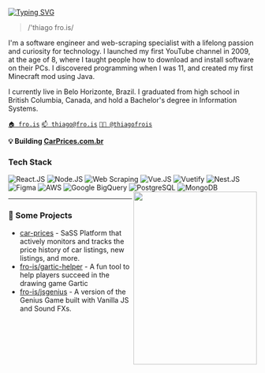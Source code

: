 [![Typing SVG](https://readme-typing-svg.demolab.com?font=SUSE&weight=600&size=24&pause=1000&color=006C11&width=435&height=36&lines=%3E+thiago+frois)](https://git.io/typing-svg)
> /'thiago fro.is/

I'm a software engineer and web-scraping specialist with a lifelong passion and curiosity for technology. I launched my first YouTube channel in 2009, at the age of 8, where I taught people how to download and install software on their PCs. I discovered programming when I was 11, and created my first Minecraft mod using Java.

I currently live in Belo Horizonte, Brazil. I graduated from high school in British Columbia, Canada, and hold a Bachelor's degree in Information Systems.

[`🏠 fro.is`](https://fro.is/)
[`📫 thiago@fro.is`](mailto:thiago@fro.is)
[`🧑‍💼 @thiagofrois`](https://www.linkedin.com/in/thiagofrois/)

**💡 Building [CarPrices.com.br](https://github.com/Car-Prices)**

### Tech Stack
![React.JS](https://img.shields.io/badge/React-20232A?style=for-the-badge&logo=react&logoColor=61DAFB)
![Node.JS](https://img.shields.io/badge/Node%20js-339933?style=for-the-badge&logo=nodedotjs&logoColor=white)
![Web Scraping](https://img.shields.io/badge/Web%20Scraping-222222?style=for-the-badge&logo=Spyder-IDE&logoColor=white)
![Vue.JS](https://img.shields.io/badge/Vue%20js-35495E?style=for-the-badge&logo=vuedotjs&logoColor=4FC08D)
![Vuetify](https://img.shields.io/badge/Vuetify-1867C0?style=for-the-badge&logo=vuetify&logoColor=white)
![Nest.JS](https://img.shields.io/badge/nestjs-E0234E?style=for-the-badge&logo=nestjs&logoColor=white)
![Figma](https://img.shields.io/badge/Figma-F24E1E?style=for-the-badge&logo=figma&logoColor=white)
![AWS](https://img.shields.io/badge/AWS-FF9900?style=for-the-badge&logo=amazonwebservices&logoColor=white)
![Google BigQuery](https://img.shields.io/badge/Google%20BigQuery-669DF6?style=for-the-badge&logo=googlebigquery&logoColor=white)
![PostgreSQL](https://img.shields.io/badge/PostgreSQL-4169E1?style=for-the-badge&logo=postgresql&logoColor=white)
![MongoDB](https://img.shields.io/badge/MongoDB-47A248?style=for-the-badge&logo=mongodb&logoColor=white)
<img align="right" width="250" height="350" src="https://user-images.githubusercontent.com/74038190/213910842-5a320d6b-e48f-4d41-a901-0e6a357e8dae.gif">

---
### 🌱 Some Projects
- [car-prices](https://github.com/Car-Prices) - SaSS Platform that actively monitors and tracks the price history of car listings, new listings, and more.
- [fro-is/gartic-helper](https://github.com/fro-is/gartichelper) - A fun tool to help players succeed in the drawing game Gartic
- [fro-is/jsgenius](https://github.com/fro-is/jsgenius) - A version of the Genius Game built with Vanilla JS and Sound FXs.

